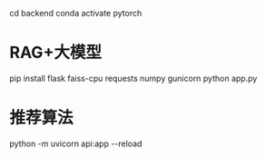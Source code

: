 cd backend
conda activate pytorch

# RAG+大模型
pip install flask faiss-cpu requests numpy gunicorn
python app.py

# 推荐算法
python -m uvicorn api:app --reload